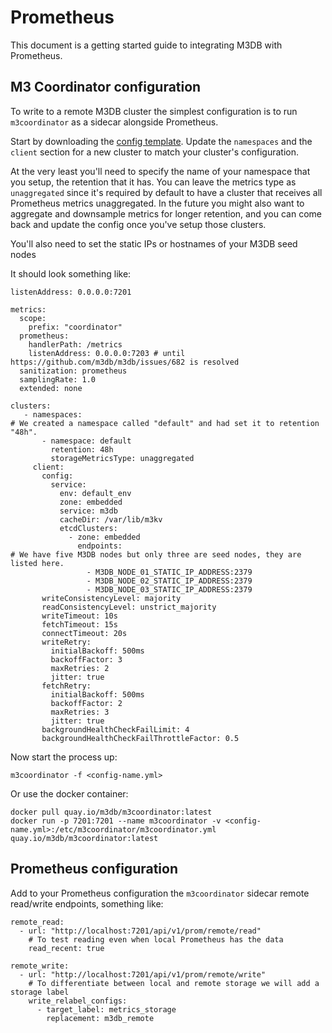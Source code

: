 # Prometheus

This document is a getting started guide to integrating M3DB with Prometheus.

## M3 Coordinator configuration

To write to a remote M3DB cluster the simplest configuration is to run `m3coordinator` as a sidecar alongside Prometheus.

Start by downloading the [config template](https://github.com/m3db/m3db/blob/master/src/coordinator/config/m3coordinator-cluster-template.yml). Update the `namespaces` and the `client` section for a new cluster to match your cluster's configuration.

At the very least you'll need to specify the name of your namespace that you setup, the retention that it has.  You can leave the metrics type as `unaggregated` since it's required by default to have a cluster that receives all Prometheus metrics unaggregated.  In the future you might also want to aggregate and downsample metrics for longer retention, and you can come back and update the config once you've setup those clusters.

You'll also need to set the static IPs or hostnames of your M3DB seed nodes

It should look something like:

```
listenAddress: 0.0.0.0:7201

metrics:
  scope:
    prefix: "coordinator"
  prometheus:
    handlerPath: /metrics
    listenAddress: 0.0.0.0:7203 # until https://github.com/m3db/m3db/issues/682 is resolved
  sanitization: prometheus
  samplingRate: 1.0
  extended: none

clusters:
   - namespaces:
# We created a namespace called "default" and had set it to retention "48h".
       - namespace: default
         retention: 48h
         storageMetricsType: unaggregated
     client:
       config:
         service:
           env: default_env
           zone: embedded
           service: m3db
           cacheDir: /var/lib/m3kv
           etcdClusters:
             - zone: embedded
               endpoints:
# We have five M3DB nodes but only three are seed nodes, they are listed here.
                 - M3DB_NODE_01_STATIC_IP_ADDRESS:2379
                 - M3DB_NODE_02_STATIC_IP_ADDRESS:2379
                 - M3DB_NODE_03_STATIC_IP_ADDRESS:2379
       writeConsistencyLevel: majority
       readConsistencyLevel: unstrict_majority
       writeTimeout: 10s
       fetchTimeout: 15s
       connectTimeout: 20s
       writeRetry:
         initialBackoff: 500ms
         backoffFactor: 3
         maxRetries: 2
         jitter: true
       fetchRetry:
         initialBackoff: 500ms
         backoffFactor: 2
         maxRetries: 3
         jitter: true
       backgroundHealthCheckFailLimit: 4
       backgroundHealthCheckFailThrottleFactor: 0.5

```

Now start the process up:

```
m3coordinator -f <config-name.yml>
```

Or use the docker container:

```
docker pull quay.io/m3db/m3coordinator:latest
docker run -p 7201:7201 --name m3coordinator -v <config-name.yml>:/etc/m3coordinator/m3coordinator.yml quay.io/m3db/m3coordinator:latest
```

## Prometheus configuration

Add to your Prometheus configuration the `m3coordinator` sidecar remote read/write endpoints, something like:

```
remote_read:
  - url: "http://localhost:7201/api/v1/prom/remote/read"
    # To test reading even when local Prometheus has the data
    read_recent: true

remote_write:
  - url: "http://localhost:7201/api/v1/prom/remote/write"
    # To differentiate between local and remote storage we will add a storage label
    write_relabel_configs:
      - target_label: metrics_storage
        replacement: m3db_remote
```
